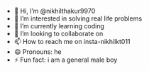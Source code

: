 - 👋 Hi, I’m @nikhilthakur9970
- 👀 I’m interested in solving real life problems
- 🌱 I’m currently learning coding
- 💞️ I’m looking to collaborate on 
- 📫 How to reach me on insta-nikhilkt011
- 😄 Pronouns: he
- ⚡ Fun fact: i am a general male boy

<!---
nikhilthakur9970/nikhilthakur9970 is a ✨ special ✨ repository because its `README.md` (this file) appears on your GitHub profile.
You can click the Preview link to take a look at your changes.
--->
